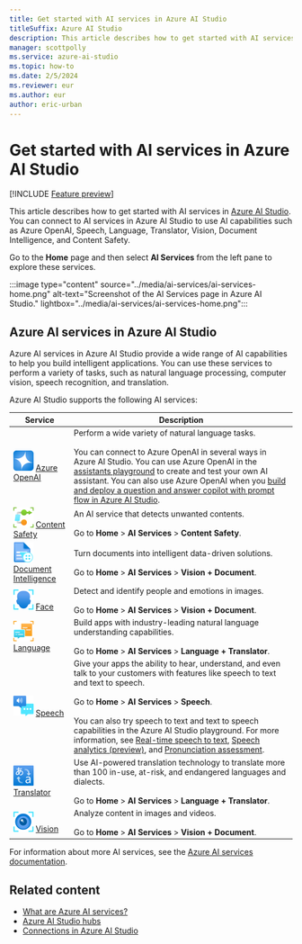 ```yaml
---
title: Get started with AI services in Azure AI Studio
titleSuffix: Azure AI Studio
description: This article describes how to get started with AI services in Azure AI Studio.
manager: scottpolly
ms.service: azure-ai-studio
ms.topic: how-to
ms.date: 2/5/2024
ms.reviewer: eur
ms.author: eur
author: eric-urban
---
```


# Get started with AI services in Azure AI Studio

[!INCLUDE [Feature preview](./includes/feature-preview.md)]

This article describes how to get started with AI services in [Azure AI Studio](https://ai.azure.com). You can connect to AI services in Azure AI Studio to use AI capabilities such as Azure OpenAI, Speech, Language, Translator, Vision, Document Intelligence, and Content Safety.

Go to the **Home** page and then select **AI Services** from the left pane to explore these services.

:::image type="content" source="../media/ai-services/ai-services-home.png" alt-text="Screenshot of the AI Services page in Azure AI Studio." lightbox="../media/ai-services/ai-services-home.png":::

## Azure AI services in Azure AI Studio

Azure AI services in Azure AI Studio provide a wide range of AI capabilities to help you build intelligent applications. You can use these services to perform a variety of tasks, such as natural language processing, computer vision, speech recognition, and translation.

Azure AI Studio supports the following AI services:

| Service | Description |
| --- | --- |
| ![Azure OpenAI Service icon](../../ai-services/media/service-icons/azure-openai.svg) [Azure OpenAI](../../ai-services/openai/index.yml) | Perform a wide variety of natural language tasks.<br/><br/>You can connect to Azure OpenAI in several ways in Azure AI Studio. You can use Azure OpenAI in the [assistants playground](../quickstarts/assistants.md) to create and test your own AI assistant. You can also use Azure OpenAI when you [build and deploy a question and answer copilot with prompt flow in Azure AI Studio](../tutorials/deploy-copilot-ai-studio.md).  |
| ![Content Safety icon](../../ai-services/media/service-icons/content-safety.svg) [Content Safety](../../ai-services/content-safety/index.yml) | An AI service that detects unwanted contents.<br/><br/>Go to **Home** > **AI Services** > **Content Safety**. |
| ![Document Intelligence icon](../../ai-services/media/service-icons/document-intelligence.svg) [Document Intelligence](../../ai-services/document-intelligence/index.yml) | Turn documents into intelligent data-driven solutions.<br/><br/>Go to **Home** > **AI Services** > **Vision + Document**. |
| ![Face icon](../../ai-services/media/service-icons/face.svg) [Face](../../ai-services/computer-vision/overview-identity.md) | Detect and identify people and emotions in images.<br/><br/>Go to **Home** > **AI Services** > **Vision + Document**. |
| ![Language icon](../../ai-services/media/service-icons/language.svg) [Language](../../ai-services/language-service/index.yml) | Build apps with industry-leading natural language understanding capabilities.<br/><br/>Go to **Home** > **AI Services** > **Language + Translator**. |
| ![Speech icon](../../ai-services/media/service-icons/speech.svg) [Speech](../../ai-services/speech-service/index.yml) | Give your apps the ability to hear, understand, and even talk to your customers with features like speech to text and text to speech.<br/><br/>Go to **Home** > **AI Services** > **Speech**.<br/><br/>You can also try speech to text and text to speech capabilities in the Azure AI Studio playground. For more information, see [Real-time speech to text](../../ai-services/speech-service/get-started-speech-to-text.md?context=/azure/ai-studio/context/context), [Speech analytics (preview)](../../ai-services/speech-service/speech-analytics-post-call.md?context=/azure/ai-studio/context/context), and [Pronunciation assessment](../../ai-services/speech-service/pronunciation-assessment-tool.md?context=/azure/ai-studio/context/context). |
| ![Translator icon](../../ai-services/media/service-icons/translator.svg) [Translator](../../ai-services/translator/index.yml) | Use AI-powered translation technology to translate more than 100 in-use, at-risk, and endangered languages and dialects.<br/><br/>Go to **Home** > **AI Services** > **Language + Translator**. |
| ![Vision icon](../../ai-services/media/service-icons/vision.svg) [Vision](../../ai-services/computer-vision/index.yml) | Analyze content in images and videos.<br/><br/>Go to **Home** > **AI Services** > **Vision + Document**. |

For information about more AI services, see the [Azure AI services documentation](../../ai-services/index.yml).

## Related content

- [What are Azure AI services?](../../ai-services/what-are-ai-services.md?context=/azure/ai-studio/context/context)
- [Azure AI Studio hubs](../concepts/ai-resources.md)
- [Connections in Azure AI Studio](../concepts/connections.md)